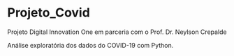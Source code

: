 # Projeto_Covid

Projeto Digital Innovation One em parceria com o Prof. Dr. Neylson Crepalde

Análise exploratória dos dados do COVID-19 com Python.
